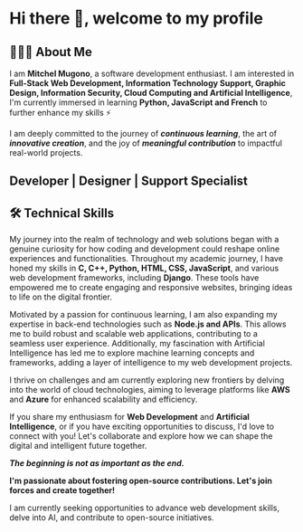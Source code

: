 # Hi there 👋, welcome to my profile

## 👨🏻‍💻 About Me

I am **Mitchel Mugono**, a software development enthusiast. I am interested in **Full-Stack Web Development, Information Technology Support, Graphic Design, Information Security, Cloud Computing and Artificial Intelligence**, I'm currently immersed in learning **Python, JavaScript and French** to further enhance my skills ⚡

I am deeply committed to the journey of ***continuous learning***, the art of ***innovative creation***, and the joy of ***meaningful contribution*** to impactful real-world projects.

## Developer | Designer | Support Specialist

## 🛠 Technical Skills

My journey into the realm of technology and web solutions began with a genuine curiosity for how coding and development could reshape online experiences and functionalities. Throughout my academic journey, I have honed my skills in **C, C++, Python, HTML, CSS, JavaScript**, and various web development frameworks, including **Django**. These tools have empowered me to create engaging and responsive websites, bringing ideas to life on the digital frontier.

Motivated by a passion for continuous learning, I am also expanding my expertise in back-end technologies such as **Node.js and APIs**. This allows me to build robust and scalable web applications, contributing to a seamless user experience. Additionally, my fascination with Artificial Intelligence has led me to explore machine learning concepts and frameworks, adding a layer of intelligence to my web development projects.

I thrive on challenges and am currently exploring new frontiers by delving into the world of cloud technologies, aiming to leverage platforms like **AWS** and **Azure** for enhanced scalability and efficiency.

If you share my enthusiasm for **Web Development** and **Artificial Intelligence**, or if you have exciting opportunities to discuss, I'd love to connect with you! Let's collaborate and explore how we can shape the digital and intelligent future together.

***The beginning is not as important as the end.***

**I'm passionate about fostering open-source contributions. Let's join forces and create together!**

I am currently seeking opportunities to advance web development skills, delve into AI, and contribute to open-source initiatives.
